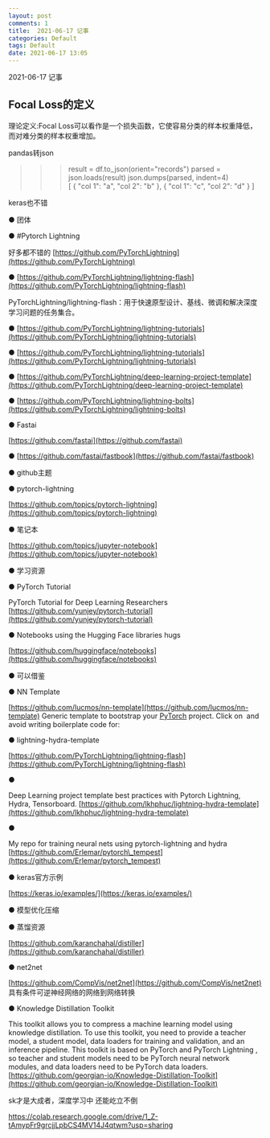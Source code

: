 ```yaml
---
layout: post
comments: 1
title:  2021-06-17 记事
categories: Default
tags: Default
date: 2021-06-17 13:05
---
```


 2021-06-17 记事



## Focal Loss的定义

理论定义:Focal Loss可以看作是一个损失函数，它使容易分类的样本权重降低，而对难分类的样本权重增加。



pandas转json

>>> result = df.to_json(orient="records")
>>> parsed = json.loads(result)
>>> json.dumps(parsed, indent=4)  
[
    {
        "col 1": "a",
        "col 2": "b"
    },
    {
        "col 1": "c",
        "col 2": "d"
    }
]


keras也不错







 

● 团体

● #Pytorch Lightning

好多都不错的 [https://github.com/PyTorchLightning](https://github.com/PyTorchLightning)​

● [https://github.com/PyTorchLightning/lightning-flash](https://github.com/PyTorchLightning/lightning-flash)

PyTorchLightning/lightning-flash：用于快速原型设计、基线、微调和解决深度学习问题的任务集合。

● [https://github.com/PyTorchLightning/lightning-tutorials](https://github.com/PyTorchLightning/lightning-tutorials)

● [https://github.com/PyTorchLightning/lightning-tutorials](https://github.com/PyTorchLightning/lightning-tutorials)

● [https://github.com/PyTorchLightning/deep-learning-project-template](https://github.com/PyTorchLightning/deep-learning-project-template)

● [https://github.com/PyTorchLightning/lightning-bolts](https://github.com/PyTorchLightning/lightning-bolts)

● Fastai

[https://github.com/fastai](https://github.com/fastai)

● [https://github.com/fastai/fastbook](https://github.com/fastai/fastbook)

● github主题

● pytorch-lightning

[https://github.com/topics/pytorch-lightning](https://github.com/topics/pytorch-lightning)​

● 笔记本

[https://github.com/topics/jupyter-notebook](https://github.com/topics/jupyter-notebook)

● 学习资源

● PyTorch Tutorial

PyTorch Tutorial for Deep Learning Researchers [https://github.com/yunjey/pytorch-tutorial](https://github.com/yunjey/pytorch-tutorial)​

● Notebooks using the Hugging Face libraries hugs

[https://github.com/huggingface/notebooks](https://github.com/huggingface/notebooks)​

● 可以借鉴

● NN Template

[https://github.com/lucmos/nn-template](https://github.com/lucmos/nn-template) Generic template to bootstrap your [PyTorch](https://pytorch.org/get-started/locally/) project. Click on  and avoid writing boilerplate code for:

●  lightning-hydra-template

[https://github.com/PyTorchLightning/lightning-flash](https://github.com/PyTorchLightning/lightning-flash)

● 

Deep Learning project template best practices with Pytorch Lightning, Hydra, Tensorboard. [https://github.com/lkhphuc/lightning-hydra-template](https://github.com/lkhphuc/lightning-hydra-template)​

● 

My repo for training neural nets using pytorch-lightning and hydra [https://github.com/Erlemar/pytorch\_tempest](https://github.com/Erlemar/pytorch_tempest)​

● keras官方示例

[https://keras.io/examples/](https://keras.io/examples/)​

● 模型优化压缩

● 蒸馏资源

[https://github.com/karanchahal/distiller](https://github.com/karanchahal/distiller)

● net2net

[https://github.com/CompVis/net2net](https://github.com/CompVis/net2net) 具有条件可逆神经网络的网络到网络转换​

● Knowledge Distillation Toolkit

This toolkit allows you to compress a machine learning model using knowledge distillation. To use this toolkit, you need to provide a teacher model, a student model, data loaders for training and validation, and an inference pipeline. This toolkit is based on PyTorch and PyTorch Lightning , so teacher and student models need to be PyTorch neural network modules, and data loaders need to be PyTorch data loaders. [https://github.com/georgian-io/Knowledge-Distillation-Toolkit](https://github.com/georgian-io/Knowledge-Distillation-Toolkit)​





sk才是大成者，深度学习中 还能屹立不倒

https://colab.research.google.com/drive/1_Z-tAmypFr9grcjjLpbCS4MV14J4qtwm?usp=sharing